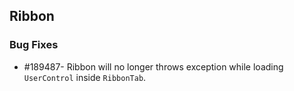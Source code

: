 ## Ribbon

### Bug Fixes

* \#189487- Ribbon will no longer throws exception while loading `UserControl` inside `RibbonTab`.